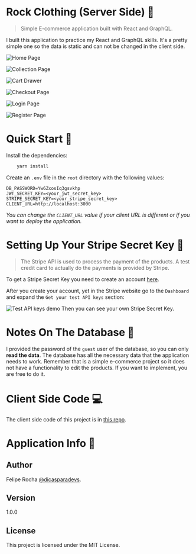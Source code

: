 # Rock Clothing (Server Side) 👕

> Simple E-commerce application built with React and GraphQL.

I built this application to practice my React and GraphQL skills. It's a pretty simple one so the data is static and can not be changed in the client side.

![Home Page](https://imgur.com/PdRiQqz.png)

![Collection Page](https://imgur.com/RADvw16.png)

![Cart Drawer](https://imgur.com/8Rd9G7f.png)

![Checkout Page](https://imgur.com/mcZKNO7.png)

![Login Page](https://imgur.com/h0EFjoW.png)

![Register Page](https://imgur.com/UAyVytM.png)

# Quick Start 🚀

Install the dependencies:

```bash
    yarn install
```

Create an `.env` file in the `root` directory with the following values:

```
DB_PASSWORD=Yw6ZxosIq3gsvkhp
JWT_SECRET_KEY=<your_jwt_secret_key>
STRIPE_SECRET_KEY=<your_stripe_secret_key>
CLIENT_URL=http://localhost:3000
```

_You can change the `CLIENT_URL` value if your client URL is different or if you want to deploy the application._

# Setting Up Your Stripe Secret Key 🔑

> The Stripe API is used to process the payment of the products. A test credit card to actually do the payments is provided by Stripe.

To get a Stripe Secret Key you need to create an account [here](https://dashboard.stripe.com/register "Stripe Register Page").

After you create your account, yet in the Stripe website go to the `Dashboard` and expand the `Get your test API keys` section:

![Test API keys demo](https://imgur.com/OiHWW3J.png)
Then you can see your own Stripe Secret Key.

# Notes On The Database 📁

I provided the password of the `guest` user of the database, so you can only **read the data**. The database has all the necessary data that the application needs to work. Remember that is a simple e-commerce project so it does not have a functionality to edit the products. If you want to implement, you are free to do it.

# Client Side Code 💻

The client side code of this project is in [this repo](https://github.com/fmroocha/rock-clothing-client "Rock Clothing Client Side Repo").

# Application Info 📝

## Author

Felipe Rocha [@dicasparadevs](https://instagram.com/dicasparadevs "dicasparadevs Instagram").

## Version

1.0.0

## License

This project is licensed under the MIT License.
